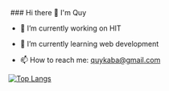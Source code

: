 <img src="https://camo.githubusercontent.com/cf9ee14ae79cea0a66f2b42687105fcf853a7162053b64d23abd29420078d9aa/68747470733a2f2f6b6f6d617265762e636f6d2f67687076632f3f757365726e616d653d6875616e6e643031303126636f6c6f723d677265656e" alt="" data-canonical-src="https://komarev.com/ghpvc/?username=nguyenxuanquy10&amp;color=green" style="max-width: 100%;">
### Hi there 👋 I'm Quy

- 🔭 I’m currently working on HIT

- 🌱 I’m currently learning web development

- 📫 How to reach me: quykaba@gmail.com 

[![Top Langs](https://github-readme-stats.vercel.app/api/top-langs/?username=nguyenxuanquy10)](https://github.com/anuraghazra/github-readme-stats)



